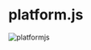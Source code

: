 # platform.js

![platformjs](https://user-images.githubusercontent.com/41233916/44168327-9955d580-a0ee-11e8-866c-6c0c2afc291f.PNG)
